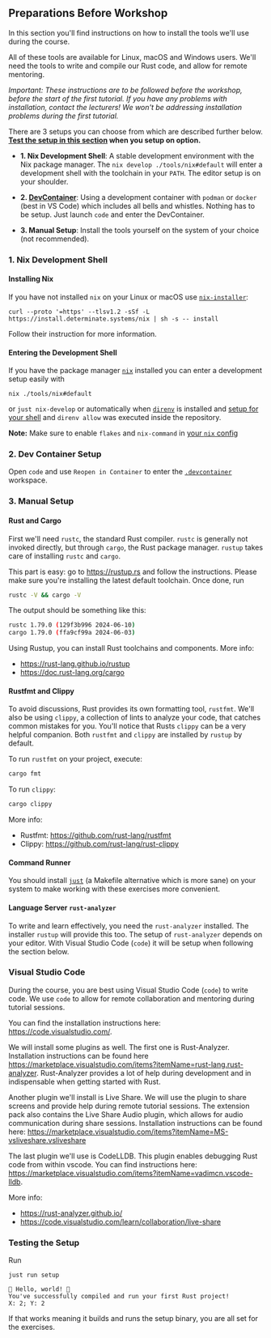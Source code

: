 ## Preparations Before Workshop

In this section you'll find instructions on how to install the tools we'll use
during the course.

All of these tools are available for Linux, macOS and Windows users. We'll need
the tools to write and compile our Rust code, and allow for remote mentoring.

_Important: These instructions are to be followed before the workshop, before
the start of the first tutorial._ _If you have any problems with installation,
contact the lecturers! We won't be addressing installation problems during the
first tutorial._

There are 3 setups you can choose from which are described further below.
**[Test the setup in this section](#testing-the-setup) when you setup on
option.**

- **1. Nix Development Shell**: A stable development environment with the Nix
  package manager. The `nix develop ./tools/nix#default` will enter a
  development shell with the toolchain in your `PATH`. The editor setup is on
  your shoulder.

- **2. [DevContainer](../.devcontainer)**: Using a development container with
  `podman` or `docker` (best in VS Code) which includes all bells and whistles.
  Nothing has to be setup. Just launch `code` and enter the DevContainer.

- **3. Manual Setup**: Install the tools yourself on the system of your choice
  (not recommended).

### 1. Nix Development Shell

#### Installing Nix

If you have not installed `nix` on your Linux or macOS use
[`nix-installer`](https://github.com/DeterminateSystems/nix-installer):

```shell
curl --proto '=https' --tlsv1.2 -sSf -L https://install.determinate.systems/nix | sh -s -- install
```

Follow their instruction for more information.

#### Entering the Development Shell

If you have the package manager
[`nix`](https://github.com/DeterminateSystems/nix-installer) installed you can
enter a development setup easily with

```shell
nix ./tools/nix#default
```

or `just nix-develop` or automatically when [`direnv`](https://direnv.net) is
installed and [setup for your shell](https://direnv.net/docs/hook.html) and
`direnv allow` was executed inside the repository.

**Note:** Make sure to enable `flakes` and `nix-command` in
[your `nix` config](https://nixos.wiki/wiki/Flakes#Other_Distros,_without_Home-Manager)

### 2. Dev Container Setup

Open `code` and use `Reopen in Container` to enter the
[`.devcontainer`](.devcontainer/devcontainer.json) workspace.

### 3. Manual Setup

#### Rust and Cargo

First we'll need `rustc`, the standard Rust compiler. `rustc` is generally not
invoked directly, but through `cargo`, the Rust package manager. `rustup` takes
care of installing `rustc` and `cargo`.

This part is easy: go to <https://rustup.rs> and follow the instructions. Please
make sure you're installing the latest default toolchain. Once done, run

```bash
rustc -V && cargo -V
```

The output should be something like this:

```bash
rustc 1.79.0 (129f3b996 2024-06-10)
cargo 1.79.0 (ffa9cf99a 2024-06-03)
```

Using Rustup, you can install Rust toolchains and components. More info:

- <https://rust-lang.github.io/rustup>
- <https://doc.rust-lang.org/cargo>

#### Rustfmt and Clippy

To avoid discussions, Rust provides its own formatting tool, `rustfmt`. We'll
also be using `clippy`, a collection of lints to analyze your code, that catches
common mistakes for you. You'll notice that Rusts `clippy` can be a very helpful
companion. Both `rustfmt` and `clippy` are installed by `rustup` by default.

To run `rustfmt` on your project, execute:

```bash
cargo fmt
```

To run `clippy`:

```bash
cargo clippy
```

More info:

- Rustfmt: <https://github.com/rust-lang/rustfmt>
- Clippy: <https://github.com/rust-lang/rust-clippy>

#### Command Runner

You should install [`just`](https://github.com/casey/just) (a Makefile
alternative which is more sane) on your system to make working with these
exercises more convenient.

#### Language Server `rust-analyzer`

To write and learn effectively, you need the `rust-analyzer` installed. The
installer `rustup` will provide this too. The setup of `rust-analyzer` depends
on your editor. With Visual Studio Code (`code`) it will be setup when following
the section below.

### Visual Studio Code

During the course, you are best using Visual Studio Code (`code`) to write code.
We use `code` to allow for remote collaboration and mentoring during tutorial
sessions.

You can find the installation instructions here:
<https://code.visualstudio.com/>.

We will install some plugins as well. The first one is Rust-Analyzer.
Installation instructions can be found here
<https://marketplace.visualstudio.com/items?itemName=rust-lang.rust-analyzer>.
Rust-Analyzer provides a lot of help during development and in indispensable
when getting started with Rust.

Another plugin we'll install is Live Share. We will use the plugin to share
screens and provide help during remote tutorial sessions. The extension pack
also contains the Live Share Audio plugin, which allows for audio communication
during share sessions. Installation instructions can be found here:
<https://marketplace.visualstudio.com/items?itemName=MS-vsliveshare.vsliveshare>

The last plugin we'll use is CodeLLDB. This plugin enables debugging Rust code
from within vscode. You can find instructions here:
<https://marketplace.visualstudio.com/items?itemName=vadimcn.vscode-lldb>.

More info:

- <https://rust-analyzer.github.io/>
- <https://code.visualstudio.com/learn/collaboration/live-share>

### Testing the Setup

Run

```
just run setup
```

```
🦀 Hello, world! 🦀
You've successfully compiled and run your first Rust project!
X: 2; Y: 2
```

If that works meaning it builds and runs the setup binary, you are all set for
the exercises.
